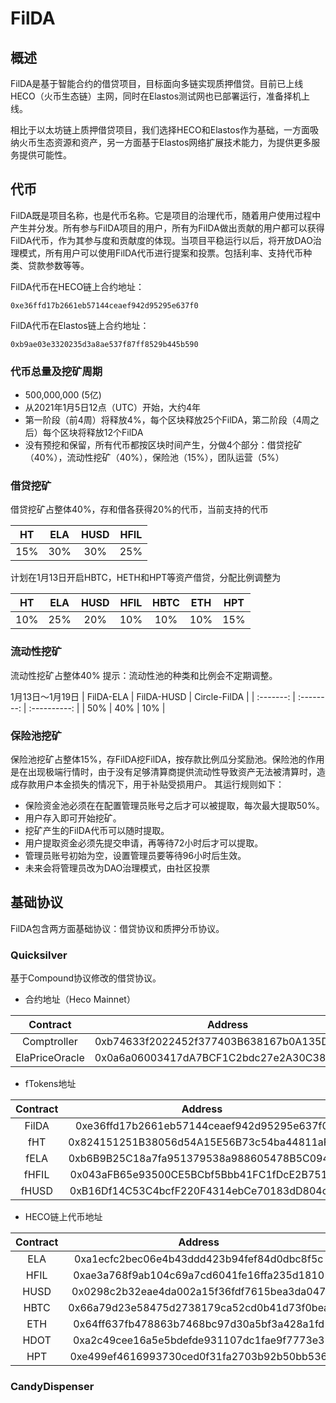 # FilDA

## 概述
FilDA是基于智能合约的借贷项目，目标面向多链实现质押借贷。目前已上线HECO（火币生态链）主网，同时在Elastos测试网也已部署运行，准备择机上线。

相比于以太坊链上质押借贷项目，我们选择HECO和Elastos作为基础，一方面吸纳火币生态资源和资产，另一方面基于Elastos网络扩展技术能力，为提供更多服务提供可能性。

## 代币
FilDA既是项目名称，也是代币名称。它是项目的治理代币，随着用户使用过程中产生并分发。所有参与FilDA项目的用户，所有为FilDA做出贡献的用户都可以获得FilDA代币，作为其参与度和贡献度的体现。当项目平稳运行以后，将开放DAO治理模式，所有用户可以使用FilDA代币进行提案和投票。包括利率、支持代币种类、贷款参数等等。

FilDA代币在HECO链上合约地址：
```
0xe36ffd17b2661eb57144ceaef942d95295e637f0
```

FilDA代币在Elastos链上合约地址：
```
0xb9ae03e3320235d3a8ae537f87ff8529b445b590
```

### 代币总量及挖矿周期
- 500,000,000 (5亿)
- 从2021年1月5日12点（UTC）开始，大约4年
- 第一阶段（前4周）将释放4%，每个区块释放25个FilDA，第二阶段（4周之后）每个区块将释放12个FilDA
- 没有预挖和保留，所有代币都按区块时间产生，分做4个部分：借贷挖矿（40%），流动性挖矿（40%），保险池（15%），团队运营（5%）

### 借贷挖矿
借贷挖矿占整体40%，存和借各获得20%的代币，当前支持的代币

|    HT    |    ELA    |    HUSD    |    HFIL    |
| :------: | :-------: | :--------: | :--------: |
|   15%    |    30%    |    30%     |     25%    |

计划在1月13日开启HBTC，HETH和HPT等资产借贷，分配比例调整为

|    HT    |    ELA    |    HUSD    |    HFIL    |   HBTC    |    ETH    |     HPT    |
| :------: | :-------: | :--------: | :--------: | :-------: | :--------: | :--------: |
|   10%    |    25%    |    20%     |     10%    |    10%    |    10%     |     15%    |


### 流动性挖矿
流动性挖矿占整体40%
提示：流动性池的种类和比例会不定期调整。

1月13日～1月19日
| FilDA-ELA | FilDA-HUSD | Circle-FilDA |
| :-------: | :--------: | :----------: |
|    50%    |     40%    |     10%      |

### 保险池挖矿
保险池挖矿占整体15%，存FilDA挖FilDA，按存款比例瓜分奖励池。保险池的作用是在出现极端行情时，由于没有足够清算商提供流动性导致资产无法被清算时，造成存款用户本金损失的情况下，用于补贴受损用户。
其运行规则如下：
- 保险资金池必须在在配置管理员账号之后才可以被提取，每次最大提取50%。
- 用户存入即可开始挖矿。
- 挖矿产生的FilDA代币可以随时提取。
- 用户提取资金必须先提交申请，再等待72小时后才可以提取。
- 管理员账号初始为空，设置管理员要等待96小时后生效。
- 未来会将管理员改为DAO治理模式，由社区投票

## 基础协议
FilDA包含两方面基础协议：借贷协议和质押分币协议。

### Quicksilver
基于Compound协议修改的借贷协议。

- 合约地址（Heco Mainnet） 

|       Contract       |                  Address                   |
| :------------------: | :----------------------------------------: |
| Comptroller | 0xb74633f2022452f377403B638167b0A135DB096d |
| ElaPriceOracle | 0x0a6a06003417dA7BCF1C2bdc27e2A30C38EfF4Ad |

- fTokens地址

|       Contract       |                  Address                   |
| :------------------: | :----------------------------------------: |
| FilDA | 0xe36ffd17b2661eb57144ceaef942d95295e637f0 |
| fHT | 0x824151251B38056d54A15E56B73c54ba44811aF8 |
| fELA | 0xb6B9B25C18a7fa951379538a988605478B5C0940 |
| fHFIL | 0x043aFB65e93500CE5BCbf5Bbb41FC1fDcE2B7518 |
| fHUSD | 0xB16Df14C53C4bcfF220F4314ebCe70183dD804c0 |

- HECO链上代币地址

|       Contract       |                  Address                   |
| :------------------: | :----------------------------------------: |
| ELA | 0xa1ecfc2bec06e4b43ddd423b94fef84d0dbc8f5c |
| HFIL | 0xae3a768f9ab104c69a7cd6041fe16ffa235d1810 |
| HUSD | 0x0298c2b32eae4da002a15f36fdf7615bea3da047 |
| HBTC | 0x66a79d23e58475d2738179ca52cd0b41d73f0bea |
| ETH | 0x64ff637fb478863b7468bc97d30a5bf3a428a1fd |
| HDOT | 0xa2c49cee16a5e5bdefde931107dc1fae9f7773e3 |
| HPT | 0xe499ef4616993730ced0f31fa2703b92b50bb536 |

### CandyDispenser
